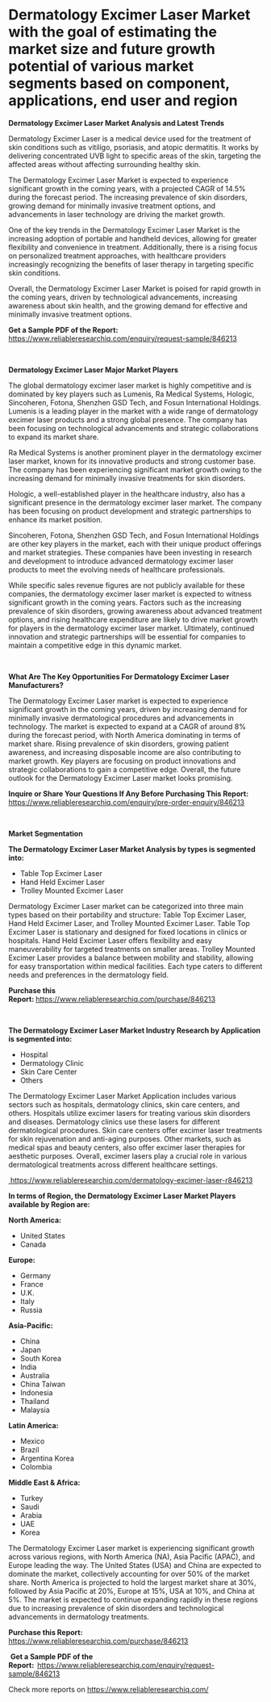 <p><h1>Dermatology Excimer Laser Market with the goal of estimating the market size and future growth potential of various market segments based on component, applications, end user and region</h1></p><p><strong>Dermatology Excimer Laser Market Analysis and Latest Trends</strong></p>
<p><p>Dermatology Excimer Laser is a medical device used for the treatment of skin conditions such as vitiligo, psoriasis, and atopic dermatitis. It works by delivering concentrated UVB light to specific areas of the skin, targeting the affected areas without affecting surrounding healthy skin.</p><p>The Dermatology Excimer Laser Market is expected to experience significant growth in the coming years, with a projected CAGR of 14.5% during the forecast period. The increasing prevalence of skin disorders, growing demand for minimally invasive treatment options, and advancements in laser technology are driving the market growth.</p><p>One of the key trends in the Dermatology Excimer Laser Market is the increasing adoption of portable and handheld devices, allowing for greater flexibility and convenience in treatment. Additionally, there is a rising focus on personalized treatment approaches, with healthcare providers increasingly recognizing the benefits of laser therapy in targeting specific skin conditions.</p><p>Overall, the Dermatology Excimer Laser Market is poised for rapid growth in the coming years, driven by technological advancements, increasing awareness about skin health, and the growing demand for effective and minimally invasive treatment options.</p></p>
<p><strong>Get a Sample PDF of the Report:&nbsp;</strong> <a href="https://www.reliableresearchiq.com/enquiry/request-sample/846213">https://www.reliableresearchiq.com/enquiry/request-sample/846213</a></p>
<p>&nbsp;</p>
<p><strong>Dermatology Excimer Laser Major Market Players</strong></p>
<p><p>The global dermatology excimer laser market is highly competitive and is dominated by key players such as Lumenis, Ra Medical Systems, Hologic, Sincoheren, Fotona, Shenzhen GSD Tech, and Fosun International Holdings. Lumenis is a leading player in the market with a wide range of dermatology excimer laser products and a strong global presence. The company has been focusing on technological advancements and strategic collaborations to expand its market share.</p><p>Ra Medical Systems is another prominent player in the dermatology excimer laser market, known for its innovative products and strong customer base. The company has been experiencing significant market growth owing to the increasing demand for minimally invasive treatments for skin disorders.</p><p>Hologic, a well-established player in the healthcare industry, also has a significant presence in the dermatology excimer laser market. The company has been focusing on product development and strategic partnerships to enhance its market position.</p><p>Sincoheren, Fotona, Shenzhen GSD Tech, and Fosun International Holdings are other key players in the market, each with their unique product offerings and market strategies. These companies have been investing in research and development to introduce advanced dermatology excimer laser products to meet the evolving needs of healthcare professionals.</p><p>While specific sales revenue figures are not publicly available for these companies, the dermatology excimer laser market is expected to witness significant growth in the coming years. Factors such as the increasing prevalence of skin disorders, growing awareness about advanced treatment options, and rising healthcare expenditure are likely to drive market growth for players in the dermatology excimer laser market. Ultimately, continued innovation and strategic partnerships will be essential for companies to maintain a competitive edge in this dynamic market.</p></p>
<p>&nbsp;</p>
<p><strong>What Are The Key Opportunities For Dermatology Excimer Laser Manufacturers?</strong></p>
<p><p>The Dermatology Excimer Laser market is expected to experience significant growth in the coming years, driven by increasing demand for minimally invasive dermatological procedures and advancements in technology. The market is expected to expand at a CAGR of around 8% during the forecast period, with North America dominating in terms of market share. Rising prevalence of skin disorders, growing patient awareness, and increasing disposable income are also contributing to market growth. Key players are focusing on product innovations and strategic collaborations to gain a competitive edge. Overall, the future outlook for the Dermatology Excimer Laser market looks promising.</p></p>
<p><strong>Inquire or Share Your Questions If Any Before Purchasing This Report:</strong> <a href="https://www.reliableresearchiq.com/enquiry/pre-order-enquiry/846213">https://www.reliableresearchiq.com/enquiry/pre-order-enquiry/846213</a></p>
<p>&nbsp;</p>
<p><strong>Market Segmentation</strong></p>
<p><strong>The Dermatology Excimer Laser Market Analysis by types is segmented into:</strong></p>
<p><ul><li>Table Top Excimer Laser</li><li>Hand Held Excimer Laser</li><li>Trolley Mounted Excimer Laser</li></ul></p>
<p><p>Dermatology Excimer Laser market can be categorized into three main types based on their portability and structure: Table Top Excimer Laser, Hand Held Excimer Laser, and Trolley Mounted Excimer Laser. Table Top Excimer Laser is stationary and designed for fixed locations in clinics or hospitals. Hand Held Excimer Laser offers flexibility and easy maneuverability for targeted treatments on smaller areas. Trolley Mounted Excimer Laser provides a balance between mobility and stability, allowing for easy transportation within medical facilities. Each type caters to different needs and preferences in the dermatology field.</p></p>
<p><strong>Purchase this Report:&nbsp;</strong><a href="https://www.reliableresearchiq.com/purchase/846213">https://www.reliableresearchiq.com/purchase/846213</a></p>
<p>&nbsp;</p>
<p><strong>The Dermatology Excimer Laser Market Industry Research by Application is segmented into:</strong></p>
<p><ul><li>Hospital</li><li>Dermatology Clinic</li><li>Skin Care Center</li><li>Others</li></ul></p>
<p><p>The Dermatology Excimer Laser Market Application includes various sectors such as hospitals, dermatology clinics, skin care centers, and others. Hospitals utilize excimer lasers for treating various skin disorders and diseases. Dermatology clinics use these lasers for different dermatological procedures. Skin care centers offer excimer laser treatments for skin rejuvenation and anti-aging purposes. Other markets, such as medical spas and beauty centers, also offer excimer laser therapies for aesthetic purposes. Overall, excimer lasers play a crucial role in various dermatological treatments across different healthcare settings.</p></p>
<p><a href="https://www.reliableresearchiq.com/dermatology-excimer-laser-r846213">&nbsp;https://www.reliableresearchiq.com/dermatology-excimer-laser-r846213</a></p>
<p><strong>In terms of Region, the Dermatology Excimer Laser Market Players available by Region are:</strong></p>
<p>
    <p> <strong> North America: </strong>
        <ul>
            <li>United States</li>
            <li>Canada</li>
        </ul>
        </p> 
    <p> <strong> Europe: </strong>
        <ul>
            <li>Germany</li>
            <li>France</li>
            <li>U.K.</li>
            <li>Italy</li>
            <li>Russia</li>
        </ul>
        </p> 
    <p> <strong> Asia-Pacific: </strong>
        <ul>
            <li>China</li>
            <li>Japan</li>
            <li>South Korea</li>
            <li>India</li>
            <li>Australia</li>
            <li>China Taiwan</li>
            <li>Indonesia</li>
            <li>Thailand</li>
            <li>Malaysia</li>
        </ul>
        </p> 
    <p> <strong> Latin America: </strong>
        <ul>
            <li>Mexico</li>
            <li>Brazil</li>
            <li>Argentina Korea</li>
            <li>Colombia</li>
        </ul>
        </p> 
    <p> <strong> Middle East & Africa: </strong>
        <ul>
            <li>Turkey</li>
            <li>Saudi</li>
            <li>Arabia</li>
            <li>UAE</li>
            <li>Korea</li>
        </ul>
    </p>
    </p>
<p><p>The Dermatology Excimer Laser market is experiencing significant growth across various regions, with North America (NA), Asia Pacific (APAC), and Europe leading the way. The United States (USA) and China are expected to dominate the market, collectively accounting for over 50% of the market share. North America is projected to hold the largest market share at 30%, followed by Asia Pacific at 20%, Europe at 15%, USA at 10%, and China at 5%. The market is expected to continue expanding rapidly in these regions due to increasing prevalence of skin disorders and technological advancements in dermatology treatments.</p></p>
<p><strong>Purchase this Report: </strong><a href="https://www.reliableresearchiq.com/purchase/846213">https://www.reliableresearchiq.com/purchase/846213</a></p>
<p>&nbsp;<strong>Get a Sample PDF of the Report:&nbsp;&nbsp;</strong><a href="https://www.reliableresearchiq.com/enquiry/request-sample/846213">https://www.reliableresearchiq.com/enquiry/request-sample/846213</a></p>
<p><strong></strong></p>
<p>Check more reports on <a href="https://www.reliableresearchiq.com/">https://www.reliableresearchiq.com/</a></p>